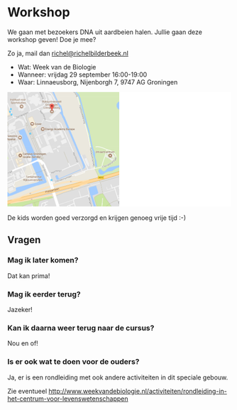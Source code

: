 # Workshop

We gaan met bezoekers DNA uit aardbeien halen.
Jullie gaan deze workshop geven!
Doe je mee?

Zo ja, mail dan richel@richelbilderbeek.nl

 * Wat: Week van de Biologie
 * Wanneer: vrijdag 29 september 16:00-19:00
 * Waar: Linnaeusborg, Nijenborgh 7, 9747 AG Groningen

![Kaart](kaartje.png)

De kids worden goed verzorgd en krijgen genoeg vrije tijd :-)

## Vragen

### Mag ik later komen? 

Dat kan prima!

### Mag ik eerder terug?

Jazeker!

### Kan ik daarna weer terug naar de cursus?

Nou en of!

### Is er ook wat te doen voor de ouders?

Ja, er is een rondleiding met ook andere activiteiten in dit speciale gebouw.

Zie eventueel http://www.weekvandebiologie.nl/activiteiten/rondleiding-in-het-centrum-voor-levenswetenschappen
